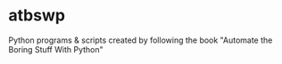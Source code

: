 # atbswp
Python programs & scripts created by following the book "Automate the Boring Stuff With Python" 
